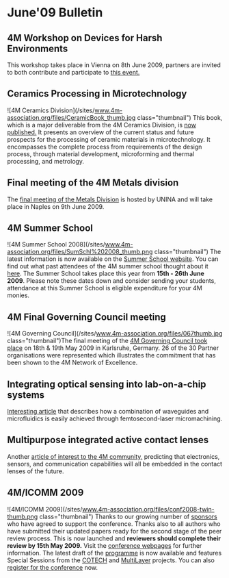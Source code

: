 # June'09 Bulletin

<!--break-->
## 4M Workshop on Devices for Harsh Environments

This workshop takes place in Vienna on 8th June 2009, partners are invited to both contribute and participate to [this event.](/event/4M-Workshop-Devices-harsh-environments)

## Ceramics Processing in Microtechnology

![4M Ceramics Division](/sites/www.4m-association.org/files/CeramicBook_thumb.jpg class="thumbnail") This book, which is a major deliverable from the 4M Ceramics Division, is [now published.](/content/Ceramics-Processing-Microtechnology) It presents an overview of the current status and future prospects for the processing of ceramic materials in microtechnology.  It encompasses the complete process from requirements of the design process, through material development, microforming and thermal processing, and metrology.   

## Final meeting of the 4M Metals division

The [final meeting of the Metals Division](/event/Final-meeting-4M-Metals-Division) is hosted by UNINA and will take place in Naples on 9th June 2009. 

## 4M Summer School

![4M Summer School 2008](/sites/www.4m-association.org/files/SumSchl%202008_thumb.png class="thumbnail") The latest information is now available on the [Summer School website](http://www.me.mek.dtu.dk/English/Education/PhD%20Summer%20School.aspx). You can find out what past attendees of the 4M summer school thought about it [here](/event/4M-Summer-School). The Summer School takes place this year from **15th - 26th June 2009**. Please note these dates down and consider sending your students, attendance at this Summer School is eligible expenditure for your 4M monies.  

## 4M Final Governing Council meeting

![4M Governing Council](/sites/www.4m-association.org/files/067thumb.jpg class="thumbnail")The final meeting of the [4M Governing Council took place](/content/Final-4M-Governing-Council) on 18th & 19th May 2009 in Karlsruhe, Germany. 26 of the 30 Partner organisations were represented which illustrates the commitment that has been shown to the 4M Network of Excellence.

## Integrating optical sensing into lab-on-a-chip systems

[Interesting article](/content/Integrating-optical-sensing-lab-chip-systems) that describes how a combination of waveguides and microfluidics is easily achieved through femtosecond-laser micromachining.

## Multipurpose integrated active contact lenses

Another [article of interest to the 4M community,](/content/Multipurpose-integrated-active-contact-lenses) predicting that electronics, sensors, and communication capabilities will all be embedded in the contact lenses of the future. 

## 4M/ICOMM 2009

![4M/ICOMM 2009](/sites/www.4m-association.org/files/conf2008-twin-thumb.png class="thumbnail")
Thanks to our growing number of [sponsors](/conference/2009/Sponsors) who have agreed to support the conference. Thanks also to all authors who have submitted their updated papers ready for the second  stage of the peer review process. This is now launched and **reviewers should complete their review by 15th May 2009.** Visit the [conference webpages](http://www.4m-association.org/conference/2009 "conference webpages") for further information. The latest draft of the [programme](/conference/2009/Programme) is now available and features Special Sessions from the [COTECH](/node/18) and [MultiLayer](/node/19) projects. You can also [register for the conference](/conference/2009/Registration_and_fees) now.